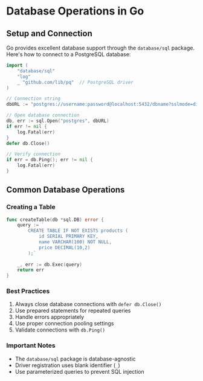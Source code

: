 # Database Operations in Go

## Setup and Connection

Go provides excellent database support through the `database/sql` package. Here's how to connect to a PostgreSQL database:

```go
import (
    "database/sql"
    "log"
    _ "github.com/lib/pq"  // PostgreSQL driver
)

// Connection string
dbURL := "postgres://username:password@localhost:5432/dbname?sslmode=disable"

// Open database connection
db, err := sql.Open("postgres", dbURL)
if err != nil {
    log.Fatal(err)
}
defer db.Close()

// Verify connection
if err = db.Ping(); err != nil {
    log.Fatal(err)
}
```

## Common Database Operations

### Creating a Table
```go
func createTable(db *sql.DB) error {
    query := `
        CREATE TABLE IF NOT EXISTS products (
            id SERIAL PRIMARY KEY,
            name VARCHAR(100) NOT NULL,
            price DECIMAL(10,2)
        );`
    
    _, err := db.Exec(query)
    return err
}
```

### Best Practices
1. Always close database connections with `defer db.Close()`
2. Use prepared statements for repeated queries
3. Handle errors appropriately
4. Use proper connection pooling settings
5. Validate connections with `db.Ping()`

### Important Notes
- The `database/sql` package is database-agnostic
- Driver registration uses blank identifier (`_`)
- Use parameterized queries to prevent SQL injection
